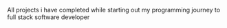 All projects i have completed while starting out my programming journey to full stack software developer
